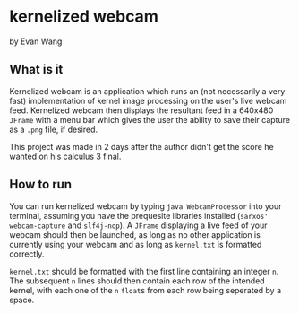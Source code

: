 # kernelized webcam
by Evan Wang

## What is it
Kernelized webcam is an application which runs an (not necessarily a very fast) implementation of kernel image processing on the user's live webcam feed. Kernelized webcam then displays the resultant feed in a 640x480 `JFrame` with a menu bar which gives the user the ability to save their capture as a `.png` file, if desired. 

This project was made in 2 days after the author didn't get the score he wanted on his calculus 3 final.

## How to run
You can run kernelized webcam by typing `java WebcamProcessor` into your terminal, assuming you have the prequesite libraries installed (`sarxos' webcam-capture` and `slf4j-nop`). A `JFrame` displaying a live feed of your webcam should then be launched, as long as no other application is currently using your webcam and as long as `kernel.txt` is formatted correctly. 

`kernel.txt` should be formatted with the first line containing an integer `n`. The subsequent `n` lines should then contain each row of the intended kernel, with each one of the `n` `float`s from each row being seperated by a space.
